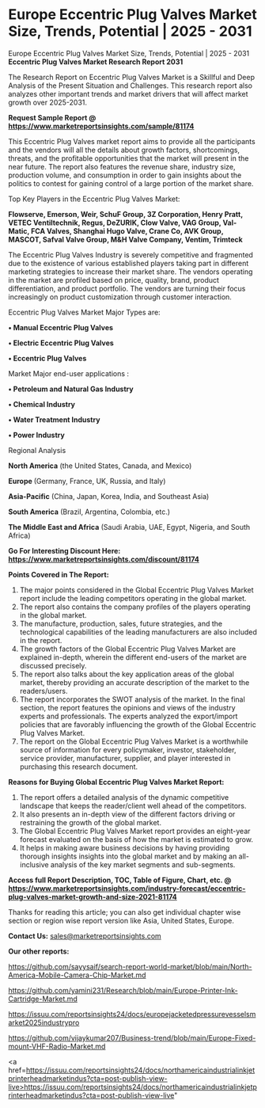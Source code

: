 # Europe Eccentric Plug Valves Market Size, Trends, Potential | 2025 - 2031
Europe Eccentric Plug Valves Market Size, Trends, Potential | 2025 - 2031
<strong>Eccentric Plug Valves Market Research Report 2031</strong>

The Research Report on Eccentric Plug Valves Market is a Skillful and Deep Analysis of the Present Situation and Challenges. This research report also analyzes other important trends and market drivers that will affect market growth over 2025-2031.

<strong>Request Sample Report @ <a href=https://www.marketreportsinsights.com/sample/81174>https://www.marketreportsinsights.com/sample/81174</a></strong>

This Eccentric Plug Valves market report aims to provide all the participants and the vendors will all the details about growth factors, shortcomings, threats, and the profitable opportunities that the market will present in the near future. The report also features the revenue share, industry size, production volume, and consumption in order to gain insights about the politics to contest for gaining control of a large portion of the market share.

Top Key Players in the Eccentric Plug Valves Market:

<strong>Flowserve, Emerson, Weir, SchuF Group, 3Z Corporation, Henry Pratt, VETEC Ventiltechnik, Regus, DeZURIK, Clow Valve, VAG Group, Val-Matic, FCA Valves, Shanghai Hugo Valve, Crane Co, AVK Group, MASCOT, Safval Valve Group, M&H Valve Company, Ventim, Trimteck</strong>

The Eccentric Plug Valves Industry is severely competitive and fragmented due to the existence of various established players taking part in different marketing strategies to increase their market share. The vendors operating in the market are profiled based on price, quality, brand, product differentiation, and product portfolio. The vendors are turning their focus increasingly on product customization through customer interaction.

Eccentric Plug Valves Market Major Types are:

<strong>• Manual Eccentric Plug Valves

• Electric Eccentric Plug Valves

• Eccentric Plug Valves</strong>

Market Major end-user applications :

<strong>• Petroleum and Natural Gas Industry

• Chemical Industry

• Water Treatment Industry

• Power Industry</strong>

Regional Analysis

</u><strong><b>North America</b></strong> (the United States, Canada, and Mexico)

<strong><b>Europe </b></strong>(Germany, France, UK, Russia, and Italy)

<strong><b>Asia-Pacific</b></strong> (China, Japan, Korea, India, and Southeast Asia)

<strong><b>South America</b></strong> (Brazil, Argentina, Colombia, etc.)

<strong><b>The Middle East and Africa</b></strong> (Saudi Arabia, UAE, Egypt, Nigeria, and South Africa)

<strong>Go For Interesting Discount Here: <a href=https://www.marketreportsinsights.com/discount/81174>https://www.marketreportsinsights.com/discount/81174</a></strong>

<strong>Points Covered in The Report:</strong>
<ol>
  <li>The major points considered in the Global Eccentric Plug Valves Market report include the leading competitors operating in the global market.</li>
  <li>The report also contains the company profiles of the players operating in the global market.</li>
  <li>The manufacture, production, sales, future strategies, and the technological capabilities of the leading manufacturers are also included in the report.</li>
  <li>The growth factors of the Global Eccentric Plug Valves Market are explained in-depth, wherein the different end-users of the market are discussed precisely.</li>
  <li>The report also talks about the key application areas of the global market, thereby providing an accurate description of the market to the readers/users.</li>
  <li>The report incorporates the SWOT analysis of the market. In the final section, the report features the opinions and views of the industry experts and professionals. The experts analyzed the export/import policies that are favorably influencing the growth of the Global Eccentric Plug Valves Market.</li>
  <li>The report on the Global Eccentric Plug Valves Market is a worthwhile source of information for every policymaker, investor, stakeholder, service provider, manufacturer, supplier, and player interested in purchasing this research document.</li>
</ol>
<strong>Reasons for Buying Global Eccentric Plug Valves Market Report:</strong>

<ol>
  <li>The report offers a detailed analysis of the dynamic competitive landscape that keeps the reader/client well ahead of the competitors.</li>
  <li>It also presents an in-depth view of the different factors driving or restraining the growth of the global market.</li>
  <li>The Global Eccentric Plug Valves Market report provides an eight-year forecast evaluated on the basis of how the market is estimated to grow.</li>
  <li>It helps in making aware business decisions by having providing thorough insights insights into the global market and by making an all-inclusive analysis of the key market segments and sub-segments.</li>
</ol>
<strong>Access full Report Description, TOC, Table of Figure, Chart, etc. @ <a href=https://www.marketreportsinsights.com/industry-forecast/eccentric-plug-valves-market-growth-and-size-2021-81174>https://www.marketreportsinsights.com/industry-forecast/eccentric-plug-valves-market-growth-and-size-2021-81174</a></strong>


Thanks for reading this article; you can also get individual chapter wise section or region wise report version like Asia, United States, Europe.

<strong>Contact Us:</strong>
sales@marketreportsinsights.com

<strong>Our other reports:</strong>

<a href=https://github.com/sayysaif/search-report-world-market/blob/main/North-America-Mobile-Camera-Chip-Market.md>https://github.com/sayysaif/search-report-world-market/blob/main/North-America-Mobile-Camera-Chip-Market.md</a>

<a href=https://github.com/yamini231/Research/blob/main/Europe-Printer-Ink-Cartridge-Market.md>https://github.com/yamini231/Research/blob/main/Europe-Printer-Ink-Cartridge-Market.md</a>

<a href=https://issuu.com/reportsinsights24/docs/europejacketedpressurevesselsmarket2025industrypro>https://issuu.com/reportsinsights24/docs/europejacketedpressurevesselsmarket2025industrypro</a>

<a href=https://github.com/vijaykumar207/Business-trend/blob/main/Europe-Fixed-mount-VHF-Radio-Market.md>https://github.com/vijaykumar207/Business-trend/blob/main/Europe-Fixed-mount-VHF-Radio-Market.md</a>

<a href=https://issuu.com/reportsinsights24/docs/northamericaindustrialinkjetprinterheadmarketindus?cta=post-publish-view-live>https://issuu.com/reportsinsights24/docs/northamericaindustrialinkjetprinterheadmarketindus?cta=post-publish-view-live</a>"
